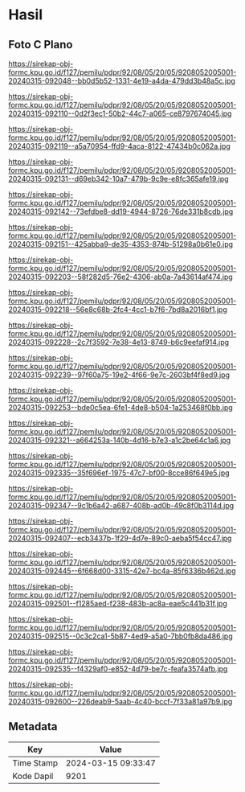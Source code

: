 # Hasil

## Foto C Plano

https://sirekap-obj-formc.kpu.go.id/f127/pemilu/pdpr/92/08/05/20/05/9208052005001-20240315-092048--bb0d5b52-1331-4e19-a4da-479dd3b48a5c.jpg

https://sirekap-obj-formc.kpu.go.id/f127/pemilu/pdpr/92/08/05/20/05/9208052005001-20240315-092110--0d2f3ec1-50b2-44c7-a065-ce8797674045.jpg

https://sirekap-obj-formc.kpu.go.id/f127/pemilu/pdpr/92/08/05/20/05/9208052005001-20240315-092119--a5a70954-ffd9-4aca-8122-47434b0c062a.jpg

https://sirekap-obj-formc.kpu.go.id/f127/pemilu/pdpr/92/08/05/20/05/9208052005001-20240315-092131--d69eb342-10a7-479b-9c9e-e8fc365afe19.jpg

https://sirekap-obj-formc.kpu.go.id/f127/pemilu/pdpr/92/08/05/20/05/9208052005001-20240315-092142--73efdbe8-dd19-4944-8726-76de331b8cdb.jpg

https://sirekap-obj-formc.kpu.go.id/f127/pemilu/pdpr/92/08/05/20/05/9208052005001-20240315-092151--425abba9-de35-4353-874b-51298a0b61e0.jpg

https://sirekap-obj-formc.kpu.go.id/f127/pemilu/pdpr/92/08/05/20/05/9208052005001-20240315-092203--58f282d5-76e2-4306-ab0a-7a43614af474.jpg

https://sirekap-obj-formc.kpu.go.id/f127/pemilu/pdpr/92/08/05/20/05/9208052005001-20240315-092218--56e8c68b-2fc4-4cc1-b7f6-7bd8a2016bf1.jpg

https://sirekap-obj-formc.kpu.go.id/f127/pemilu/pdpr/92/08/05/20/05/9208052005001-20240315-092228--2c7f3592-7e38-4e13-8749-b6c9eefaf914.jpg

https://sirekap-obj-formc.kpu.go.id/f127/pemilu/pdpr/92/08/05/20/05/9208052005001-20240315-092239--97f60a75-19e2-4f66-9e7c-2603bf4f8ed9.jpg

https://sirekap-obj-formc.kpu.go.id/f127/pemilu/pdpr/92/08/05/20/05/9208052005001-20240315-092253--bde0c5ea-6fe1-4de8-b504-1a253468f0bb.jpg

https://sirekap-obj-formc.kpu.go.id/f127/pemilu/pdpr/92/08/05/20/05/9208052005001-20240315-092321--a664253a-140b-4d16-b7e3-a1c2be64c1a6.jpg

https://sirekap-obj-formc.kpu.go.id/f127/pemilu/pdpr/92/08/05/20/05/9208052005001-20240315-092335--35f696ef-1975-47c7-bf00-8cce86f649e5.jpg

https://sirekap-obj-formc.kpu.go.id/f127/pemilu/pdpr/92/08/05/20/05/9208052005001-20240315-092347--9c1b6a42-a687-408b-ad0b-49c8f0b3114d.jpg

https://sirekap-obj-formc.kpu.go.id/f127/pemilu/pdpr/92/08/05/20/05/9208052005001-20240315-092407--ecb3437b-1f29-4d7e-89c0-aeba5f54cc47.jpg

https://sirekap-obj-formc.kpu.go.id/f127/pemilu/pdpr/92/08/05/20/05/9208052005001-20240315-092445--6f668d00-3315-42e7-bc4a-85f6336b462d.jpg

https://sirekap-obj-formc.kpu.go.id/f127/pemilu/pdpr/92/08/05/20/05/9208052005001-20240315-092501--f1285aed-f238-483b-ac8a-eae5c441b31f.jpg

https://sirekap-obj-formc.kpu.go.id/f127/pemilu/pdpr/92/08/05/20/05/9208052005001-20240315-092515--0c3c2ca1-5b87-4ed9-a5a0-7bb0fb8da486.jpg

https://sirekap-obj-formc.kpu.go.id/f127/pemilu/pdpr/92/08/05/20/05/9208052005001-20240315-092535--f4329af0-e852-4d79-be7c-feafa3574afb.jpg

https://sirekap-obj-formc.kpu.go.id/f127/pemilu/pdpr/92/08/05/20/05/9208052005001-20240315-092600--226deab9-5aab-4c40-bccf-7f33a81a97b9.jpg


## Metadata

| Key        | Value               |
| ---------- | ------------------- |
| Time Stamp | 2024-03-15 09:33:47 |
| Kode Dapil | 9201                |



